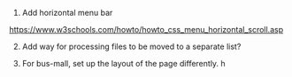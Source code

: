 1. Add horizontal menu bar

https://www.w3schools.com/howto/howto_css_menu_horizontal_scroll.asp

2. Add way for processing files to be moved to a separate list?

3. For bus-mall, set up the layout of the page differently.   h 
